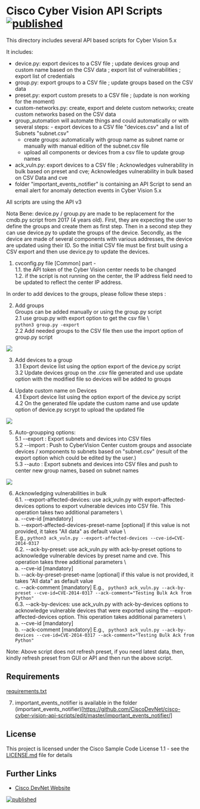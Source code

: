 # Cisco Cyber Vision API Scripts   [![published](https://static.production.devnetcloud.com/codeexchange/assets/images/devnet-published.svg)](https://developer.cisco.com/codeexchange/github/repo/CiscoDevNet/cisco-cyber-vision-api-scripts)

This directory includes several API based scripts for Cyber Vision 5.x

It includes:
 - device.py: export devices to a CSV file ; update devices group and custom name based on the CSV data ; export list of vulnerabilities ; export list of credentials
 - group.py: export groups to a CSV file ; update groups based on the CSV data
 - preset.py: export custom presets to a CSV file ; (update is non working for the moment)
 - custom-networks.py: create, export and delete custom networks; create custom networks based on the CSV data
 - group_automation will automate things and could automatically or with several steps:
    	- export devices to a CSV file "devices.csv" and a list of Subnets "subnet.csv"
     - create groups: automatically with group name as subnet name or manually with manual edition of the subnet.csv file
     - upload all components or devices from a csv file to update group names
 - ack_vuln.py: export devices to a CSV file ; Acknowledges vulnerability in bulk based on preset and cve; Acknowledges vulnerability in bulk based on CSV Data and cve
 - folder "important_events_notifier" is containing an API Script to send an email alert for anomaly detection events in Cyber Vision 5.x

All scripts are using the API v3

 Nota Bene: device.py / group.py are made to be replacement for the cmdb.py script from 2017 (4 years old). First, they are expecting the user to define the groups and create them as first step. Then in a second step they can use device.py to update the groups of the device. Secondly, as the device are made of several components with various addresses, the device are updated using their ID. So the initial CSV file must be first built using a CSV export and then use device.py to update the devices.


1. cvconfig.py file [Common] part -   
1.1. the API token of the Cyber Vision center needs to be changed   
1.2. if the script is not running on the center, the IP address field need to be updated to reflect the center IP address.  

In order to add devices to the groups, please follow these steps :

2. Add groups  
Groups can be added manually or using the group.py script  
2.1 use group.py with export option to get the csv file \  
```python3 group.py -export``` \
2.2 Add needed groups to the CSV file then use the import option of group.py script  

![](2021-11-16-21-01-03.png)

3. Add devices to a group  
3.1 Export device list using the option export of the device.py script  
3.2 Update devices group on the .csv file generated and use update option with the modified file so devices will be added to groups  

4. Update custom name on Devices  
4.1 Export device list using the option export of the device.py script  
4.2 On the generated file update the custom name and use update option of device.py scrypt to upload the updated file  

![](2021-11-16-21-02-04.png)


5. Auto-groupping options:  
5.1 --export : Export subnets and devices into CSV files   
5.2 --import : Push to CyberVision Center custom groups and associate devices / xomponents to subnets based on "subnet.csv" (result of the export option which could be edited by the user.)   
5.3 --auto : Export subnets and devices into CSV files and push to center new group names, based on subnet names  

![](CCV-auto-group.png)

6. Acknowledging vulnerabilities in bulk  
6.1. --export-affected-devices: use ack_vuln.py with export-affected-devices options to export vulnerable devices into CSV file. This operation takes two additional parameters \  
a. --cve-id [mandatory] \
b. --export-affected-devices-preset-name  [optional] if this value is not provided, it takes "All data" as default value \  
E.g., ``` python3 ack_vuln.py --export-affected-devices --cve-id=CVE-2014-0317 ```  
6.2. --ack-by-preset: use ack_vuln.py with ack-by-preset options to acknowledge vulnerable devices by preset name and cve. This operation takes three additional parameters \  
a. --cve-id [mandatory] \
b. --ack-by-preset-preset-name  [optional] if this value is not provided, it takes "All data" as default value \
c. --ack-comment [mandatory] 
E.g., ``` python3 ack_vuln.py --ack-by-preset --cve-id=CVE-2014-0317 --ack-comment="Testing Bulk Ack from Python"```  
6.3. --ack-by-devices: use ack_vuln.py with ack-by-devices options to acknowledge vulnerable devices that were exported using the --export-affected-devices option. This operation takes additional parameters \  
a. --cve-id [mandatory] \
b. --ack-comment [mandatory] 
E.g., ``` python3 ack_vuln.py --ack-by-devices --cve-id=CVE-2014-0317 --ack-comment="Testing Bulk Ack from Python"```

Note: Above script does not refresh preset, if you need latest data, then, kindly refresh preset from GUI or API and then run the above script. 
## Requirements

[requirements.txt](requirements.txt)

7. important_events_notifier is available in the folder (important_events_notifier)[https://github.com/CiscoDevNet/cisco-cyber-vision-api-scripts/edit/master/important_events_notifier/]

## License

This project is licensed under the Cisco Sample Code License 1.1 - see the [LICENSE.md](LICENSE.md) file for details

## Further Links

* [Cisco DevNet Website](https://developer.cisco.com)

[![published](https://static.production.devnetcloud.com/codeexchange/assets/images/devnet-published.svg)](https://developer.cisco.com/codeexchange/github/repo/CiscoDevNet/cisco-cyber-vision-api-scripts)


